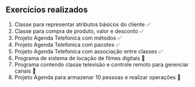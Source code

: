 ## Exercícios realizados

1. Classe para representar atributos básicos do cliente ✅
2. Classe para compra de produto, valor e desconto ✅
3. Projeto Agenda Telefonica com métodos ✅
4. Projeto Agenda Telefonica com pacotes ✅
5. Projeto Agenda Telefonica com associação entre classes ✅
6. Programa de sistema de locação de filmes digitais 🚧
7. Programa contendo classe televisão e controle remoto para gerenciar canais 🚧
8. Projeto Agenda para armazenar 10 pessoas e realizar operações 🚧

